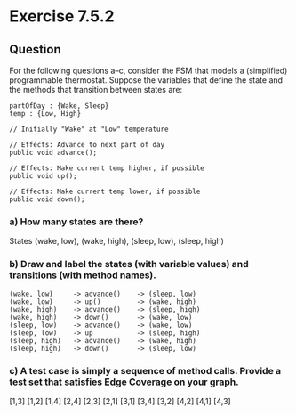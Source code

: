 # Exercise 7.5.2
## Question
For the following questions a–c, consider the FSM that models a (simplified) programmable thermostat. Suppose the variables that
define the state and the methods that transition between states are:
```
partOfDay : {Wake, Sleep}
temp : {Low, High}

// Initially "Wake" at "Low" temperature

// Effects: Advance to next part of day
public void advance();

// Effects: Make current temp higher, if possible
public void up();

// Effects: Make current temp lower, if possible
public void down();
```
### a) How many states are there?
States (wake, low), (wake, high), (sleep, low), (sleep, high)

### b) Draw and label the states (with variable values) and transitions (with method names).
    (wake, low)     -> advance()    -> (sleep, low)
    (wake, low)     -> up()         -> (wake, high)
    (wake, high)    -> advance()    -> (sleep, high)
    (wake, high)    -> down()       -> (wake, low)
    (sleep, low)    -> advance()    -> (wake, low)
    (sleep, low)    -> up           -> (sleep, high)
    (sleep, high)   -> advance()    -> (wake, high)
    (sleep, high)   -> down()       -> (sleep, low)

### c) A test case is simply a sequence of method calls. Provide a test set that satisfies Edge Coverage on your graph.
[1,3]
[1,2]
[1,4]
[2,4]
[2,3]
[2,1]
[3,1]
[3,4]
[3,2]
[4,2]
[4,1]
[4,3]

